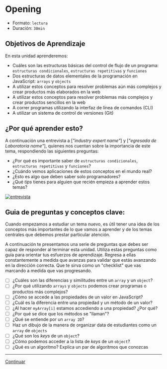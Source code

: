 # Opening
- Formato: `lectura`
- Duración: `30min`

## Objetivos de Aprendizaje

En esta unidad aprenderemos:
* Cuáles son las estructuras básicas del control de flujo de un programa: `estructuras condicionales`,  `estructuras repetitivas` y `funciones`
* Dos estructuras de datos elementales de la programación en JavaScript: `arrays` y `objects`
* A utilizar estos conceptos para resolver problemas aún más complejos y crear productos más elaborados en la web
* A utilizar estos conceptos para resolver problemas más complejos y crear productos sencillos en la web
* A correr programas utilizando la interfaz de línea de comandos (CLI)
* A utilizar un sistema de control de versiones (Git)

## ¿Por qué aprender esto?

A continuación una entrevista a [_"industry expert name"_] y [_"egresada de Laboratoria name"_], quienes nos cuentan sobre la importancia de este tema, respondiendo las siguientes preguntas:
  - ¿Por qué es importante saber de `estructuras condicionales`, `estructuras repetitivas` y `funciones`?
  - ¿Cuándo vemos aplicaciones de estos conceptos en el mundo real?
  - ¿Esto es algo que deben saber solo programadores?
  - ¿Qué _tips_ tienes para alguien que recién empieza a aprender estos temas?

[![entrevista](https://img.youtube.com/vi/QP9FF9eoh-k/0.jpg)](https://www.youtube.com/watch?v=QP9FF9eoh-k)

## Guia de preguntas y conceptos clave:

Cuando empezamos a estudiar un tema nuevo, es útil tener una idea de los conceptos más importantes de lo que vamos a aprender y de los temas centrales que debemos prestar particular atención.

A continuación te presentamos una serie de preguntas que debes ser capaz de responder al terminar esta unidad. Utiliza estas preguntas como guía para orientar tus esfuerzos de aprendizaje. Regresa a ellas constantemente a medida que avanzas para validar que estás avanzando en la dirección correcta. Que te sirva como un "checklist" que vas marcando a medida que vas progresando.

- [ ] ¿Cuáles son las diferencias y similitudes entre un `array` y un `object`?
- [ ] ¿Por qué utilizando `arrays` y `objects` podemos crear programas o productos más complejos?
- [ ] ¿Cómo se accede a las propiedades de un valor en JavaScript?
- [ ] ¿Cuál es la diferencia entre una propiedad y un método de un valor?
- [ ] ¿Al hacer `myArray[i]` estamos accediendo a una propiedad? ¿Por qué?
- [ ] ¿Por qué se dice que los métodos se "llaman"?
- [ ] ¿Qué se entiende por un `array 2D`?
- [ ] Haz un dibujo de la manera de organizar data de estudiantes como un `array` de `objects`
- [ ] ¿Qué son los _keys_ de un `object`?
- [ ] ¿Cómo podemos acceder a la lista de _keys_ de un `object`?
- [ ] ¿Qué es un algoritmo? Explica un par de algoritmos que conozcas

***

[Continuar](01-conditionals-and-loops.md)
